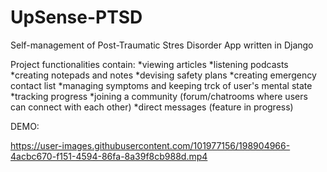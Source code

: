 # UpSense-PTSD
Self-management of Post-Traumatic Stres Disorder App written in Django

Project functionalities contain:
  *viewing articles
  *listening podcasts
  *creating notepads and notes
  *devising safety plans
  *creating emergency contact list
  *managing symptoms and keeping trck of user's mental state
  *tracking progress
  *joining a community (forum/chatrooms where users can connect with each other)
  *direct messages (feature in progress)


DEMO:

https://user-images.githubusercontent.com/101977156/198904966-4acbc670-f151-4594-86fa-8a39f8cb988d.mp4



